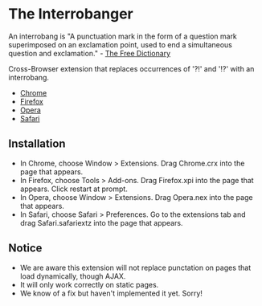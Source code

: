 The Interrobanger
=============
An interrobang is "A punctuation mark in the form of a question mark superimposed on an exclamation point, used to end a simultaneous question and exclamation." - 
[The Free Dictionary](http://www.thefreedictionary.com/interrobang)

Cross-Browser extension that replaces occurrences of '?!' and '!?' with an interrobang.

- [Chrome](https://github.com/larouxn/the-interrobanger/blob/master/Chrome/Chrome.crx?raw=true)
- [Firefox](https://github.com/larouxn/the-interrobanger/blob/master/Firefox/Firefox.xpi?raw=true)
- [Opera](https://github.com/larouxn/the-interrobanger/blob/master/Opera/Opera.nex?raw=true)
- [Safari](https://github.com/larouxn/the-interrobanger/blob/master/Safari/Safari.safariextz?raw=true)

Installation
------------

- In Chrome, choose Window > Extensions. Drag Chrome.crx into the page that appears.
- In Firefox, choose Tools > Add-ons. Drag Firefox.xpi into the page that appears. Click restart at prompt.
- In Opera, choose Window > Extensions. Drag Opera.nex into the page that appears.
- In Safari, choose Safari > Preferences. Go to the extensions tab and drag Safari.safariextz into the page that appears.

Notice
------------
- We are aware this extension will not replace punctation on pages that load dynamically, though AJAX.
- It will only work correctly on static pages.
- We know of a fix but haven't implemented it yet. Sorry!
